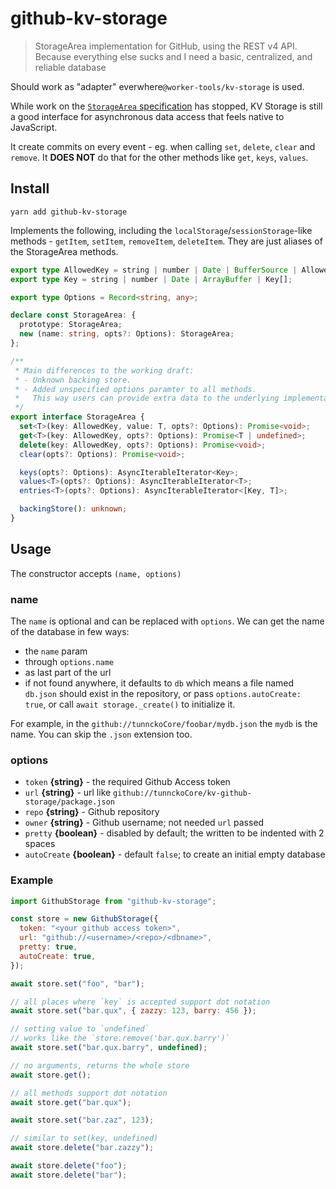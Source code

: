 # github-kv-storage

> StorageArea implementation for GitHub, using the REST v4 API. Because everything else sucks and I need a basic, centralized, and reliable database

Should work as "adapter" everwhere`@worker-tools/kv-storage` is used.

While work on the [`StorageArea` specification](https://wicg.github.io/kv-storage/) has stopped, KV Storage is still a good interface for asynchronous data access that feels native to JavaScript.

It create commits on every event - eg. when calling `set`, `delete`, `clear` and `remove`.
It **DOES NOT** do that for the other methods like `get`, `keys`, `values`.

## Install

```
yarn add github-kv-storage
```

Implements the following, including the `localStorage`/`sessionStorage`-like methods - `getItem`, `setItem`, `removeItem`, `deleteItem`. They are just aliases of the StorageArea methods.

```ts
export type AllowedKey = string | number | Date | BufferSource | AllowedKey[];
export type Key = string | number | Date | ArrayBuffer | Key[];

export type Options = Record<string, any>;

declare const StorageArea: {
  prototype: StorageArea;
  new (name: string, opts?: Options): StorageArea;
};

/**
 * Main differences to the working draft:
 * - Unknown backing store.
 * - Added unspecified options paramter to all methods.
 *   This way users can provide extra data to the underlying implementation without type casting.
 */
export interface StorageArea {
  set<T>(key: AllowedKey, value: T, opts?: Options): Promise<void>;
  get<T>(key: AllowedKey, opts?: Options): Promise<T | undefined>;
  delete(key: AllowedKey, opts?: Options): Promise<void>;
  clear(opts?: Options): Promise<void>;

  keys(opts?: Options): AsyncIterableIterator<Key>;
  values<T>(opts?: Options): AsyncIterableIterator<T>;
  entries<T>(opts?: Options): AsyncIterableIterator<[Key, T]>;

  backingStore(): unknown;
}
```

## Usage

The constructor accepts `(name, options)`

### name

The `name` is optional and can be replaced with `options`. We can get the name of the
database in few ways:

- the `name` param
- through `options.name`
- as last part of the url
- if not found anywhere, it defaults to `db` which means a file named `db.json` should exist
  in the repository, or pass `options.autoCreate: true`, or call `await storage._create()` to initialize it.

For example, in the `github://tunnckoCore/foobar/mydb.json` the `mydb` is the name. You can skip the `.json` extension too.

### options

- `token` **{string}** - the required Github Access token
- `url` **{string}** - url like `github://tunnckoCore/kv-github-storage/package.json`
- `repo` **{string}** - Github repository
- `owner` **{string}** - Github username; not needed `url` passed
- `pretty` **{boolean}** - disabled by default; the written to be indented with 2 spaces
- `autoCreate` **{boolean}** - default `false`; to create an initial empty database

### Example

```js
import GithubStorage from "github-kv-storage";

const store = new GithubStorage({
  token: "<your github access token>",
  url: "github://<username>/<repo>/<dbname>",
  pretty: true,
  autoCreate: true,
});

await store.set("foo", "bar");

// all places where `key` is accepted support dot notation
await store.set("bar.qux", { zazzy: 123, barry: 456 });

// setting value to `undefined`
// works like the `store.remove('bar.qux.barry')`
await store.set("bar.qux.barry", undefined);

// no arguments, returns the whole store
await store.get();

// all methods support dot notation
await store.get("bar.qux");

await store.set("bar.zaz", 123);

// similar to set(key, undefined)
await store.delete("bar.zazzy");

await store.delete("foo");
await store.delete("bar");
```
